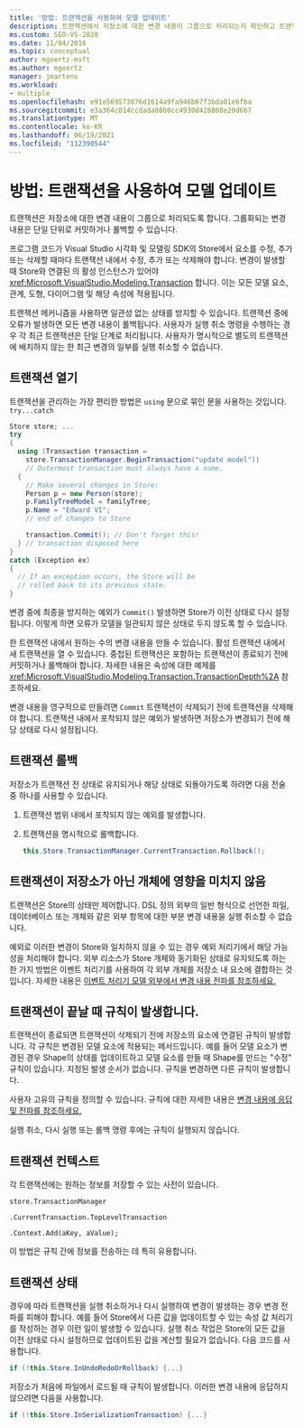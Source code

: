 ```yaml
---
title: '방법: 트랜잭션을 사용하여 모델 업데이트'
description: 트랜잭션에서 저장소에 대한 변경 내용이 그룹으로 처리되는지 확인하고 트랜잭션을 사용하여 모델을 업데이트하는 방법을 알아봅니다.
ms.custom: SEO-VS-2020
ms.date: 11/04/2016
ms.topic: conceptual
author: mgoertz-msft
ms.author: mgoertz
manager: jmartens
ms.workload:
- multiple
ms.openlocfilehash: e91e569573076d1614a9fa946b67f3bda01e6fba
ms.sourcegitcommit: e3a364c014ccdada0860cc4930d428808e20d667
ms.translationtype: MT
ms.contentlocale: ko-KR
ms.lasthandoff: 06/19/2021
ms.locfileid: "112390544"
---
```

# <a name="how-to-use-transactions-to-update-the-model"></a>방법: 트랜잭션을 사용하여 모델 업데이트
트랜잭션은 저장소에 대한 변경 내용이 그룹으로 처리되도록 합니다. 그룹화되는 변경 내용은 단일 단위로 커밋하거나 롤백할 수 있습니다.

 프로그램 코드가 Visual Studio 시각화 및 모델링 SDK의 Store에서 요소를 수정, 추가 또는 삭제할 때마다 트랜잭션 내에서 수정, 추가 또는 삭제해야 합니다. 변경이 발생할 때 Store와 연결된 의 활성 인스턴스가 있어야 <xref:Microsoft.VisualStudio.Modeling.Transaction> 합니다. 이는 모든 모델 요소, 관계, 도형, 다이어그램 및 해당 속성에 적용됩니다.

 트랜잭션 메커니즘을 사용하면 일관성 없는 상태를 방지할 수 있습니다. 트랜잭션 중에 오류가 발생하면 모든 변경 내용이 롤백됩니다. 사용자가 실행 취소 명령을 수행하는 경우 각 최근 트랜잭션은 단일 단계로 처리됩니다. 사용자가 명시적으로 별도의 트랜잭션에 배치하지 않는 한 최근 변경의 일부를 실행 취소할 수 없습니다.

## <a name="opening-a-transaction"></a>트랜잭션 열기
 트랜잭션을 관리하는 가장 편리한 방법은 `using` 문으로 묶인 문을 사용하는 것입니다. `try...catch`

```csharp
Store store; ...
try
{
  using (Transaction transaction =
    store.TransactionManager.BeginTransaction("update model"))
    // Outermost transaction must always have a name.
  {
    // Make several changes in Store:
    Person p = new Person(store);
    p.FamilyTreeModel = familyTree;
    p.Name = "Edward VI";
    // end of changes to Store

    transaction.Commit(); // Don't forget this!
  } // transaction disposed here
}
catch (Exception ex)
{
  // If an exception occurs, the Store will be
  // rolled back to its previous state.
}
```

 변경 중에 최종을 방지하는 예외가 `Commit()` 발생하면 Store가 이전 상태로 다시 설정됩니다. 이렇게 하면 오류가 모델을 일관되지 않은 상태로 두지 않도록 할 수 있습니다.

 한 트랜잭션 내에서 원하는 수의 변경 내용을 만들 수 있습니다. 활성 트랜잭션 내에서 새 트랜잭션을 열 수 있습니다. 중첩된 트랜잭션은 포함하는 트랜잭션이 종료되기 전에 커밋하거나 롤백해야 합니다. 자세한 내용은 속성에 대한 예제를 <xref:Microsoft.VisualStudio.Modeling.Transaction.TransactionDepth%2A> 참조하세요.

 변경 내용을 영구적으로 만들려면 `Commit` 트랜잭션이 삭제되기 전에 트랜잭션을 삭제해야 합니다. 트랜잭션 내에서 포착되지 않은 예외가 발생하면 저장소가 변경되기 전에 해당 상태로 다시 설정됩니다.

## <a name="rolling-back-a-transaction"></a>트랜잭션 롤백
 저장소가 트랜잭션 전 상태로 유지되거나 해당 상태로 되돌아가도록 하려면 다음 전술 중 하나를 사용할 수 있습니다.

1. 트랜잭션 범위 내에서 포착되지 않는 예외를 발생합니다.

2. 트랜잭션을 명시적으로 롤백합니다.

    ```csharp
    this.Store.TransactionManager.CurrentTransaction.Rollback();
    ```

## <a name="transactions-do-not-affect-non-store-objects"></a>트랜잭션이 저장소가 아닌 개체에 영향을 미치지 않음
 트랜잭션은 Store의 상태만 제어합니다. DSL 정의 외부의 일반 형식으로 선언한 파일, 데이터베이스 또는 개체와 같은 외부 항목에 대한 부분 변경 내용을 실행 취소할 수 없습니다.

 예외로 이러한 변경이 Store와 일치하지 않을 수 있는 경우 예외 처리기에서 해당 가능성을 처리해야 합니다. 외부 리소스가 Store 개체와 동기화된 상태로 유지되도록 하는 한 가지 방법은 이벤트 처리기를 사용하여 각 외부 개체를 저장소 내 요소에 결합하는 것입니다. 자세한 내용은 [이벤트 처리기 모델 외부에서 변경 내용 전파를 참조하세요.](../modeling/event-handlers-propagate-changes-outside-the-model.md)

## <a name="rules-fire-at-the-end-of-a-transaction"></a>트랜잭션이 끝날 때 규칙이 발생합니다.
 트랜잭션이 종료되면 트랜잭션이 삭제되기 전에 저장소의 요소에 연결된 규칙이 발생합니다. 각 규칙은 변경된 모델 요소에 적용되는 메서드입니다. 예를 들어 모델 요소가 변경된 경우 Shape의 상태를 업데이트하고 모델 요소를 만들 때 Shape를 만드는 "수정" 규칙이 있습니다. 지정된 발생 순서가 없습니다. 규칙을 변경하면 다른 규칙이 발생합니다.

 사용자 고유의 규칙을 정의할 수 있습니다. 규칙에 대한 자세한 내용은 [변경 내용에 응답 및 전파를 참조하세요.](../modeling/responding-to-and-propagating-changes.md)

 실행 취소, 다시 실행 또는 롤백 명령 후에는 규칙이 실행되지 않습니다.

## <a name="transaction-context"></a>트랜잭션 컨텍스트
 각 트랜잭션에는 원하는 정보를 저장할 수 있는 사전이 있습니다.

 `store.TransactionManager`

 `.CurrentTransaction.TopLevelTransaction`

 `.Context.Add(aKey, aValue);`

 이 방법은 규칙 간에 정보를 전송하는 데 특히 유용합니다.

## <a name="transaction-state"></a>트랜잭션 상태
 경우에 따라 트랜잭션을 실행 취소하거나 다시 실행하여 변경이 발생하는 경우 변경 전파를 피해야 합니다. 예를 들어 Store에서 다른 값을 업데이트할 수 있는 속성 값 처리기를 작성하는 경우 이런 일이 발생할 수 있습니다. 실행 취소 작업은 Store의 모든 값을 이전 상태로 다시 설정하므로 업데이트된 값을 계산할 필요가 없습니다. 다음 코드를 사용합니다.

```csharp
if (!this.Store.InUndoRedoOrRollback) {...}
```

 저장소가 처음에 파일에서 로드될 때 규칙이 발생합니다. 이러한 변경 내용에 응답하지 않으려면 다음을 사용합니다.

```csharp
if (!this.Store.InSerializationTransaction) {...}
```
